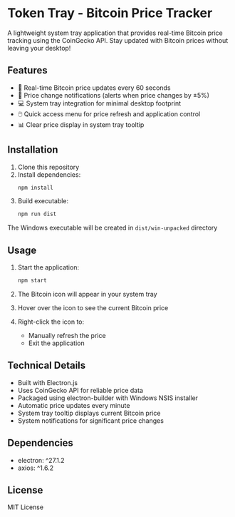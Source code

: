 # Token Tray - Bitcoin Price Tracker

A lightweight system tray application that provides real-time Bitcoin price tracking using the CoinGecko API. Stay updated with Bitcoin prices without leaving your desktop!

## Features

- 🔄 Real-time Bitcoin price updates every 60 seconds
- 🔔 Price change notifications (alerts when price changes by ±5%)
- 💻 System tray integration for minimal desktop footprint
- 🖱️ Quick access menu for price refresh and application control
- 📊 Clear price display in system tray tooltip

## Installation

1. Clone this repository
2. Install dependencies:
   ```bash
   npm install
   ```
3. Build executable:
   ```bash
   npm run dist
   ```

The Windows executable will be created in `dist/win-unpacked` directory

## Usage

1. Start the application:
   ```bash
   npm start
   ```

2. The Bitcoin icon will appear in your system tray
3. Hover over the icon to see the current Bitcoin price
4. Right-click the icon to:
   - Manually refresh the price
   - Exit the application

## Technical Details

- Built with Electron.js
- Uses CoinGecko API for reliable price data
- Packaged using electron-builder with Windows NSIS installer
- Automatic price updates every minute
- System tray tooltip displays current Bitcoin price
- System notifications for significant price changes

## Dependencies

- electron: ^27.1.2
- axios: ^1.6.2

## License

MIT License